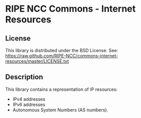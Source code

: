 RIPE NCC Commons - Internet Resources
====================================

License
-------
This library is distributed under the BSD License.
See: https://raw.github.com/RIPE-NCC/commons-internet-resources/master/LICENSE.txt

Description
-----------

This library contains a representation of IP resources:

* IPv4 addresses
* IPv6 addresses
* Autonomous System Numbers (AS numbers).
